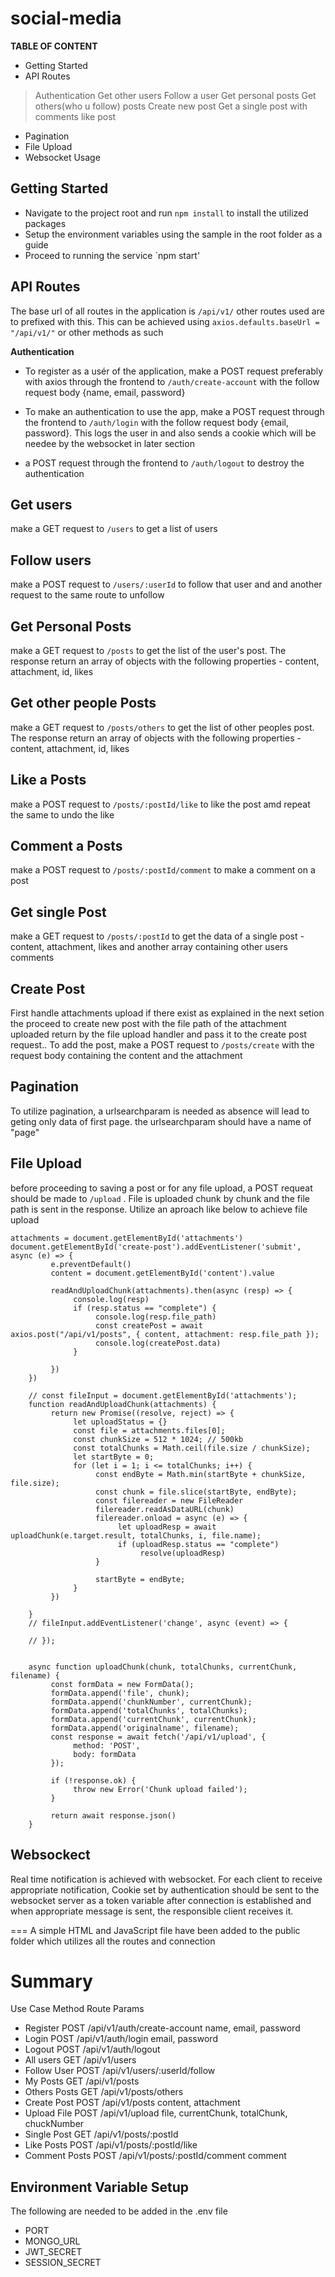 # social-media

__TABLE OF CONTENT__
* Getting Started
* API Routes
> Authentication
> Get other users
> Follow a user
> Get personal posts
> Get others(who u follow) posts
> Create new post
> Get a single post with comments
> like post

* Pagination
* File Upload
* Websocket Usage

## Getting Started 
* Navigate to the project root and run `npm install` to install the utilized packages
* Setup the environment variables using the sample in the root folder as a guide
* Proceed to running the service `npm start'


## API Routes
The base url of all routes in the application is `/api/v1/`
other routes used are to prefixed with this. This can be achieved using `axios.defaults.baseUrl = "/api/v1/"` or other methods as such

__Authentication__
* To register as a usér of the application, make a POST request preferably with axios through the frontend to `/auth/create-account` with the follow request body {name, email, password}

* To make an authentication to use the app, make a POST request through the frontend to `/auth/login` with the follow request body {email, password}. This logs the user in and also sends a cookie which will be  needee by the websocket in later section

* a POST request through the frontend to `/auth/logout` to destroy the authentication

## __Get users__
make a GET request to `/users` to get a list of users

## __Follow users__
make a POST request to `/users/:userId` to follow that user and and another request to the same route to unfollow

## __Get Personal Posts__
make a GET request to `/posts` to get the list of the user's post. The response return an array of objects with the following properties - content, attachment, id, likes

## __Get other people Posts__
make a GET request to `/posts/others` to get the list of other peoples post. The response return an array of objects with the following properties - content, attachment, id, likes

## __Like a Posts__
make a POST request to `/posts/:postId/like` to like the post amd repeat the same to undo the like

## __Comment a Posts__
make a POST request to `/posts/:postId/comment` to make a comment on a post
 
## __Get single Post__
make a GET request to `/posts/:postId` to  get the data of a single post - content, attachment, likes and another array containing other users comments
 
## __Create Post__
First handle attachments upload if there exist as explained in the next setion the proceed to create new post with the file path of the attachment uploaded return by the file upload handler and pass it to the create post request.. To add the post, make a POST request to `/posts/create` with the request body containing the content and the attachment
 
 
## Pagination
 To utilize pagination, a urlsearchparam is needed as absence will lead to geting only data of first page. the urlsearchparam should have a name of "page"
 
 
 ## File Upload
 before proceeding to saving a post or for any file upload,  a POST requeat should be made to `/upload` . File is uploaded chunk by chunk and the file path is sent in the response.
 Utilize an aproach like below to achieve file upload
 ```
attachments = document.getElementById('attachments')
document.getElementById('create-post').addEventListener('submit', async (e) => {
          e.preventDefault()
          content = document.getElementById('content').value

          readAndUploadChunk(attachments).then(async (resp) => {
               console.log(resp)
               if (resp.status == "complete") {
                    console.log(resp.file_path)
                    const createPost = await axios.post("/api/v1/posts", { content, attachment: resp.file_path });
                    console.log(createPost.data)
               }

          })
     })

     // const fileInput = document.getElementById('attachments');
     function readAndUploadChunk(attachments) {
          return new Promise((resolve, reject) => {
               let uploadStatus = {}
               const file = attachments.files[0];
               const chunkSize = 512 * 1024; // 500kb
               const totalChunks = Math.ceil(file.size / chunkSize);
               let startByte = 0;
               for (let i = 1; i <= totalChunks; i++) {
                    const endByte = Math.min(startByte + chunkSize, file.size);
                    const chunk = file.slice(startByte, endByte);
                    const filereader = new FileReader
                    filereader.readAsDataURL(chunk)
                    filereader.onload = async (e) => {
                         let uploadResp = await uploadChunk(e.target.result, totalChunks, i, file.name);
                         if (uploadResp.status == "complete")
                              resolve(uploadResp)
                    }

                    startByte = endByte;
               }
          })

     }
     // fileInput.addEventListener('change', async (event) => {

     // });


     async function uploadChunk(chunk, totalChunks, currentChunk, filename) {
          const formData = new FormData();
          formData.append('file', chunk);
          formData.append('chunkNumber', currentChunk);
          formData.append('totalChunks', totalChunks);
          formData.append('currentChunk', currentChunk);
          formData.append('originalname', filename);
          const response = await fetch('/api/v1/upload', {
               method: 'POST',
               body: formData
          });

          if (!response.ok) {
               throw new Error('Chunk upload failed');
          }

          return await response.json()
     }

 ```
 
 
 ## Websockect
 Real time notification is achieved with websocket. For each client to receive appropriate notification, Cookie set by authentication should be sent to the websocket server as a token variable after connection is established and when appropriate message is sent, the responsible client receives it.
 
 ===
 A simple HTML and JavaScript file have been added to the public folder which utilizes all the routes and connection
 
 
 # Summary
 Use Case         Method        Route                                     Params
* Register          POST            /api/v1/auth/create-account        name, email, password
* Login              POST            /api/v1/auth/login              email, password
* Logout           POST            /api/v1/auth/logout
* All users         GET              /api/v1/users
* Follow User    POST            /api/v1/users/:userId/follow
* My Posts        GET              /api/v1/posts
* Others Posts   GET              /api/v1/posts/others
* Create Post     POST           /api/v1/posts                      content, attachment
* Upload File    POST           /api/v1/upload                     file, currentChunk, totalChunk, chuckNumber
* Single Post     GET              /api/v1/posts/:postId
* Like Posts       POST            /api/v1/posts/:postId/like
* Comment Posts    POST            /api/v1/posts/:postId/comment    comment


## Environment Variable Setup
The following are needed to be added in the .env file
* PORT
* MONGO_URL
* JWT_SECRET
* SESSION_SECRET
